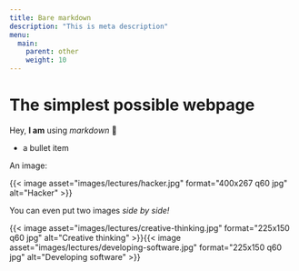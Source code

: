 ```yaml
---
title: Bare markdown
description: "This is meta description"
menu:
  main:
    parent: other
    weight: 10
---
```


# The simplest possible webpage

Hey, **I am** using *markdown* 🙂

- a bullet item

An image:

{{< image asset="images/lectures/hacker.jpg" format="400x267 q60 jpg" alt="Hacker" >}}

You can even put two images *side by side!*

{{< image asset="images/lectures/creative-thinking.jpg" format="225x150 q60 jpg" alt="Creative thinking" >}}{{< image asset="images/lectures/developing-software.jpg" format="225x150 q60 jpg" alt="Developing software" >}}
